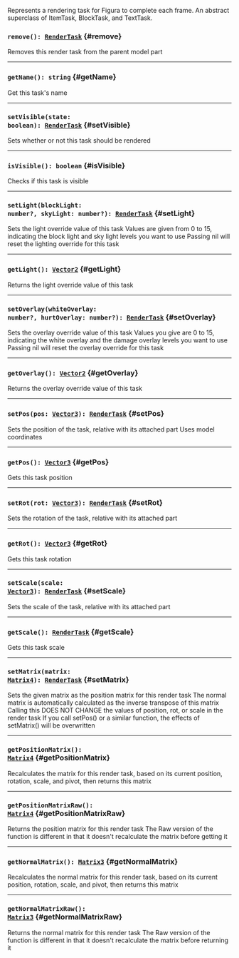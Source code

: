 Represents a rendering task for Figura to complete each frame.
An abstract superclass of ItemTask, BlockTask, and TextTask.

### <code>remove(): [RenderTask](./RenderTask)</code> {#remove}

Removes this render task from the parent model part

---

### <code>getName(): string</code> {#getName}

Get this task's name

---

### <code>setVisible(state: boolean): [RenderTask](./RenderTask)</code> {#setVisible}

Sets whether or not this task should be rendered

---

### <code>isVisible(): boolean</code> {#isVisible}

Checks if this task is visible

---

### <code>setLight(blockLight: number?, skyLight: number?): [RenderTask](./RenderTask)</code> {#setLight}

Sets the light override value of this task
Values are given from 0 to 15, indicating the block light and sky light levels you want to use
Passing nil will reset the lighting override for this task

---

### <code>getLight(): [Vector2](../Vectors/Vector2)</code> {#getLight}

Returns the light override value of this task

---

### <code>setOverlay(whiteOverlay: number?, hurtOverlay: number?): [RenderTask](./RenderTask)</code> {#setOverlay}

Sets the overlay override value of this task
Values you give are 0 to 15, indicating the white overlay and the damage overlay levels you want to use
Passing nil will reset the overlay override for this task

---

### <code>getOverlay(): [Vector2](../Vectors/Vector2)</code> {#getOverlay}

Returns the overlay override value of this task

---

### <code>setPos(pos: [Vector3](../Vectors/Vector3)): [RenderTask](./RenderTask)</code> {#setPos}

Sets the position of the task, relative with its attached part
Uses model coordinates

---

### <code>getPos(): [Vector3](../Vectors/Vector3)</code> {#getPos}

Gets this task position

---

### <code>setRot(rot: [Vector3](../Vectors/Vector3)): [RenderTask](./RenderTask)</code> {#setRot}

Sets the rotation of the task, relative with its attached part

---

### <code>getRot(): [Vector3](../Vectors/Vector3)</code> {#getRot}

Gets this task rotation

---

### <code>setScale(scale: [Vector3](../Vectors/Vector3)): [RenderTask](./RenderTask)</code> {#setScale}

Sets the scale of the task, relative with its attached part

---

### <code>getScale(): [RenderTask](./RenderTask)</code> {#getScale}

Gets this task scale

---

### <code>setMatrix(matrix: [Matrix4](../Matrices/Matrix4)): [RenderTask](./RenderTask)</code> {#setMatrix}

Sets the given matrix as the position matrix for this render task
The normal matrix is automatically calculated as the inverse transpose of this matrix
Calling this DOES NOT CHANGE the values of position, rot, or scale in the render task
If you call setPos() or a similar function, the effects of setMatrix() will be overwritten

---

### <code>getPositionMatrix(): [Matrix4](../Matrices/Matrix4)</code> {#getPositionMatrix}

Recalculates the matrix for this render task, based on its current position, rotation, scale, and pivot, then returns this matrix

---

### <code>getPositionMatrixRaw(): [Matrix4](../Matrices/Matrix4)</code> {#getPositionMatrixRaw}

Returns the position matrix for this render task
The Raw version of the function is different in that it doesn't recalculate the matrix before getting it

---

### <code>getNormalMatrix(): [Matrix3](../Matrices/Matrix3)</code> {#getNormalMatrix}

Recalculates the normal matrix for this render task, based on its current position, rotation, scale, and pivot, then returns this matrix

---

### <code>getNormalMatrixRaw(): [Matrix3](../Matrices/Matrix3)</code> {#getNormalMatrixRaw}

Returns the normal matrix for this render task
The Raw version of the function is different in that it doesn't recalculate the matrix before returning it
